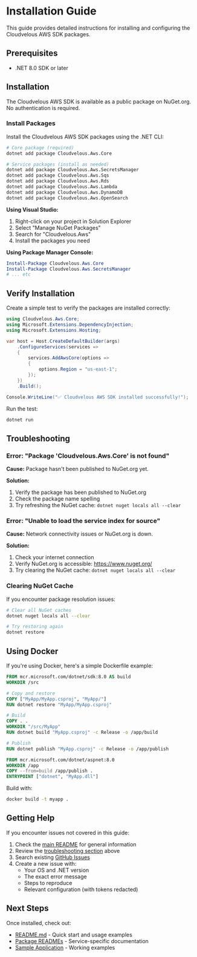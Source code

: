 # Installation Guide

This guide provides detailed instructions for installing and configuring the Cloudvelous AWS SDK packages.

## Prerequisites

- .NET 8.0 SDK or later

## Installation

The Cloudvelous AWS SDK is available as a public package on NuGet.org. No authentication is required.

### Install Packages

Install the Cloudvelous AWS SDK packages using the .NET CLI:

```bash
# Core package (required)
dotnet add package Cloudvelous.Aws.Core

# Service packages (install as needed)
dotnet add package Cloudvelous.Aws.SecretsManager
dotnet add package Cloudvelous.Aws.Sqs
dotnet add package Cloudvelous.Aws.Rds
dotnet add package Cloudvelous.Aws.Lambda
dotnet add package Cloudvelous.Aws.DynamoDB
dotnet add package Cloudvelous.Aws.OpenSearch
```

**Using Visual Studio:**
1. Right-click on your project in Solution Explorer
2. Select "Manage NuGet Packages"
3. Search for "Cloudvelous.Aws"
4. Install the packages you need

**Using Package Manager Console:**
```powershell
Install-Package Cloudvelous.Aws.Core
Install-Package Cloudvelous.Aws.SecretsManager
# ... etc
```

## Verify Installation

Create a simple test to verify the packages are installed correctly:

```csharp
using Cloudvelous.Aws.Core;
using Microsoft.Extensions.DependencyInjection;
using Microsoft.Extensions.Hosting;

var host = Host.CreateDefaultBuilder(args)
    .ConfigureServices(services =>
    {
        services.AddAwsCore(options =>
        {
            options.Region = "us-east-1";
        });
    })
    .Build();

Console.WriteLine("✅ Cloudvelous AWS SDK installed successfully!");
```

Run the test:
```bash
dotnet run
```

## Troubleshooting

### Error: "Package 'Cloudvelous.Aws.Core' is not found"

**Cause:** Package hasn't been published to NuGet.org yet.

**Solution:**
1. Verify the package has been published to NuGet.org
2. Check the package name spelling
3. Try refreshing the NuGet cache: `dotnet nuget locals all --clear`

### Error: "Unable to load the service index for source"

**Cause:** Network connectivity issues or NuGet.org is down.

**Solution:**
1. Check your internet connection
2. Verify NuGet.org is accessible: https://www.nuget.org/
3. Try clearing the NuGet cache: `dotnet nuget locals all --clear`

### Clearing NuGet Cache

If you encounter package resolution issues:

```bash
# Clear all NuGet caches
dotnet nuget locals all --clear

# Try restoring again
dotnet restore
```

## Using Docker

If you're using Docker, here's a simple Dockerfile example:

```dockerfile
FROM mcr.microsoft.com/dotnet/sdk:8.0 AS build
WORKDIR /src

# Copy and restore
COPY ["MyApp/MyApp.csproj", "MyApp/"]
RUN dotnet restore "MyApp/MyApp.csproj"

# Build
COPY . .
WORKDIR "/src/MyApp"
RUN dotnet build "MyApp.csproj" -c Release -o /app/build

# Publish
RUN dotnet publish "MyApp.csproj" -c Release -o /app/publish

FROM mcr.microsoft.com/dotnet/aspnet:8.0
WORKDIR /app
COPY --from=build /app/publish .
ENTRYPOINT ["dotnet", "MyApp.dll"]
```

Build with:
```bash
docker build -t myapp .
```

## Getting Help

If you encounter issues not covered in this guide:

1. Check the [main README](README.md) for general information
2. Review the [troubleshooting section](#troubleshooting) above
3. Search existing [GitHub Issues](https://github.com/sl-cloud/cloudvelous-aws-sdk/issues)
4. Create a new issue with:
   - Your OS and .NET version
   - The exact error message
   - Steps to reproduce
   - Relevant configuration (with tokens redacted)

## Next Steps

Once installed, check out:

- [README.md](README.md) - Quick start and usage examples
- [Package READMEs](src/) - Service-specific documentation
- [Sample Application](samples/Cloudvelous.Aws.Samples.Console/) - Working examples

